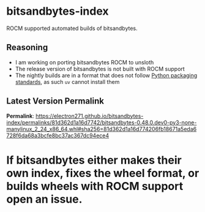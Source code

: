 # bitsandbytes-index

ROCM supported automated builds of bitsandbytes.

## Reasoning

- I am working on porting bitsandbytes ROCM to unsloth
- The release version of bitsandbytes is not built with ROCM support
- The nightly builds are in a format that does not follow [Python packaging standards](https://packaging.python.org/en/latest/specifications/binary-distribution-format/), as such `uv` cannot install them

## Latest Version Permalink

<!-- permalinks.py START -->
**Permalink**: https://electron271.github.io/bitsandbytes-index/permalinks/81d362d1a16d7742/bitsandbytes-0.48.0.dev0-py3-none-manylinux_2_24_x86_64.whl#sha256=81d362d1a16d774206fb18671a5eda6728f6da68a3bcfe8bc37ac367dc94ece4
<!-- permalinks.py END -->

# If bitsandbytes either makes their own index, fixes the wheel format, or builds wheels with ROCM support open an issue.
